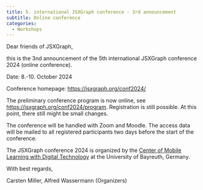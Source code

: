 ```yaml
---
title: 5. international JSXGraph conference - 3rd announcement
subtitle: Online conference
categories:
  - Workshops
---
```


Dear friends of JSXGraph,

this is the 3nd announcement of the 5th international JSXGraph conference 2024 (online conference).

Date: 8.-10. October 2024

Conference homepage: <https://jsxgraph.org/conf2024/>

The preliminary conference program is now online, see <https://jsxgraph.org/conf2024/program>. Registration is still possible. At this point, there still might be small changes.

The conference will be handled with Zoom and Moodle. The access data will be mailed to all registered participants two days before the start of the conference.

The JSXGraph conference 2024 is organized by the [Center of Mobile Learning with Digital Technology](https://mobile-learning.uni-bayreuth.de/) at the University of Bayreuth, Germany.

With best regards,

Carsten Miller, Alfred Wassermann
(Organizers)
